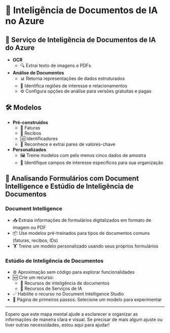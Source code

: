 # 🧠 Inteligência de Documentos de IA no Azure

## 📄 Serviço de Inteligência de Documentos de IA do Azure
- **OCR**
    - 🔍 Extrai texto de imagens e PDFs
- **Análise de Documentos**
    - 📊 Retorna representações de dados estruturados
    - 📍 Identifica regiões de interesse e relacionamentos
    - ⚙️ Configura opções de análise para versões gratuitas e pagas

## 🛠️ Modelos
- **Pré-construídos**
    - 🧾 Faturas
    - 🧾 Recibos
    - 🆔 Identificadores
    - 🔑 Reconhece e extrai pares de valores-chave
- **Personalizados**
    - 🖼️ Treine modelos com pelo menos cinco dados de amostra
    - 🏢 Identifique campos de interesse específicos para sua organização

## 📑 Analisando Formulários com Document Intelligence e Estúdio de Inteligência de Documentos
### Document Intelligence
- 📥 Extraia informações de formulários digitalizados em formato de imagem ou PDF
- 📦 Use modelos pré-treinados para tipos de documentos comuns (faturas, recibos, IDs)
- 🏋️ Treine um modelo personalizado usando seus próprios formulários

### Estúdio de Inteligência de Documentos
- ⚙️ Aproximação sem código para explorar funcionalidades
- 🆕 Crie um recurso:
    - 📑 Recursos de inteligência de documentos
    - 🤖 Recursos de Serviços de IA
- ✅ Habilite o recurso no Document Intelligence Studio
- 🚀 Página de primeiros passos: Selecione um modelo para experimentar

---

Espero que este mapa mental ajude a esclarecer e organizar as informações de maneira clara e visual. Se precisar de mais algum ajuste ou tiver outras necessidades, estou aqui para ajudar!
